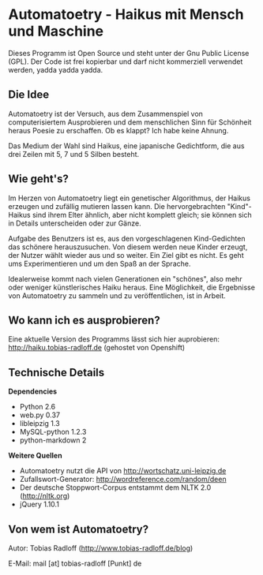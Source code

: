 Automatoetry - Haikus mit Mensch und Maschine
=============================================

Dieses Programm ist Open Source und steht unter der Gnu Public License (GPL). Der Code ist frei kopierbar und darf nicht kommerziell verwendet werden, yadda yadda yadda.

Die Idee
--------

Automatoetry ist der Versuch, aus dem Zusammenspiel von computerisiertem Ausprobieren und dem menschlichen Sinn für Schönheit heraus Poesie zu erschaffen. Ob es klappt? Ich habe keine Ahnung.

Das Medium der Wahl sind Haikus, eine japanische Gedichtform, die aus drei Zeilen mit 5, 7 und 5 Silben besteht.

Wie geht's?
-----------

Im Herzen von Automatoetry liegt ein genetischer Algorithmus, der Haikus erzeugen und zufällig mutieren lassen kann. Die hervorgebrachten "Kind"-Haikus sind ihrem Elter ähnlich, aber nicht komplett gleich; sie können sich in Details unterscheiden oder zur Gänze.

Aufgabe des Benutzers ist es, aus den vorgeschlagenen Kind-Gedichten das schönere herauszusuchen. Von diesem werden neue Kinder erzeugt, der Nutzer wählt wieder aus und so weiter. Ein Ziel gibt es nicht. Es geht ums Experimentieren und um den Spaß an der Sprache.

Idealerweise kommt nach vielen Generationen ein "schönes", also mehr oder weniger künstlerisches Haiku heraus. Eine Möglichkeit, die Ergebnisse von Automatoetry zu sammeln und zu veröffentlichen, ist in Arbeit.

Wo kann ich es ausprobieren?
----------------------------

Eine aktuelle Version des Programms lässt sich hier auprobieren: http://haiku.tobias-radloff.de (gehostet von Openshift)

Technische Details
------------------

**Dependencies**

* Python 2.6
* web.py 0.37
* libleipzig 1.3
* MySQL-python 1.2.3
* python-markdown 2

**Weitere Quellen**

* Automatoetry nutzt die API von http://wortschatz.uni-leipzig.de
* Zufallswort-Generator: http://wordreference.com/random/deen
* Der deutsche Stoppwort-Corpus entstammt dem NLTK 2.0 (http://nltk.org)
* jQuery 1.10.1


Von wem ist Automatoetry?
-------------------------

Autor: Tobias Radloff (http://www.tobias-radloff.de/blog)

E-Mail: mail [at] tobias-radloff [Punkt] de

